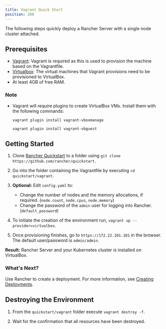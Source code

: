 ```yaml
---
title: Vagrant Quick Start
position: 200
---
```

The following steps quickly deploy a Rancher Server with a single node cluster attached.

## Prerequisites

- [Vagrant](https://www.vagrantup.com): Vagrant is required as this is used to provision the machine based on the Vagrantfile.
- [Virtualbox](https://www.virtualbox.org): The virtual machines that Vagrant provisions need to be provisioned to VirtualBox.
- At least 4GB of free RAM.

### Note
- Vagrant will require plugins to create VirtualBox VMs. Install them with the following commands:

  `vagrant plugin install vagrant-vboxmanage`
  
  `vagrant plugin install vagrant-vbguest`

## Getting Started

1. Clone [Rancher Quickstart](https://github.com/rancher/quickstart) to a folder using `git clone https://github.com/rancher/quickstart`.

2. Go into the folder containing the Vagrantfile by executing `cd quickstart/vagrant`.

3. **Optional:** Edit `config.yaml` to:

    - Change the number of nodes and the memory allocations, if required. (`node.count`, `node.cpus`, `node.memory`)
    - Change the password of the `admin` user for logging into Rancher. (`default_password`)

4. To initiate the creation of the environment run, `vagrant up --provider=virtualbox`.

5. Once provisioning finishes, go to `https://172.22.101.101` in the browser. The default user/password is `admin/admin`.

**Result:** Rancher Server and your Kubernetes cluster is installed on VirtualBox.

### What's Next?

Use Rancher to create a deployment. For more information, see [Creating Deployments](https://rancher.com/docs/rancher/v2.6/en/quick-start-guide/workload).

## Destroying the Environment

1. From the `quickstart/vagrant` folder execute `vagrant destroy -f`.

2. Wait for the confirmation that all resources have been destroyed.
